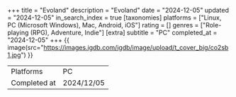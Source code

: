+++
title = "Evoland"
description = "Evoland"
date = "2024-12-05"
updated = "2024-12-05"
in_search_index = true
[taxonomies]
platforms = ["Linux, PC (Microsoft Windows), Mac, Android, iOS"]
rating = []
genres = ["Role-playing (RPG), Adventure, Indie"]
[extra]
subtitle = "PC"
completed_at = "2024-12-05"
+++
{{ image(src="https://images.igdb.com/igdb/image/upload/t_cover_big/co2sb1.jpg") }}

|              |            |
| ------------ | ---------- |
| Platforms    | PC |
| Completed at | 2024/12/05 |

